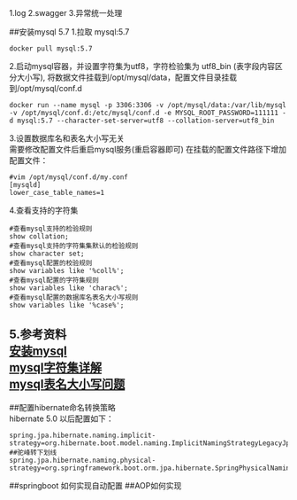 1.log
2.swagger
3.异常统一处理

##安装mysql 5.7
1.拉取 mysql:5.7
```
docker pull mysql:5.7
```
2.启动mysql容器，并设置字符集为utf8，字符检验集为 utf8_bin (表字段内容区分大小写),
将数据文件挂载到/opt/mysql/data，配置文件目录挂载到/opt/mysql/conf.d
```
docker run --name mysql -p 3306:3306 -v /opt/mysql/data:/var/lib/mysql -v /opt/mysql/conf.d:/etc/mysql/conf.d -e MYSQL_ROOT_PASSWORD=111111 -d mysql:5.7 --character-set-server=utf8 --collation-server=utf8_bin
```
3.设置数据库名和表名大小写无关  
需要修改配置文件后重启mysql服务(重启容器即可)
在挂载的配置文件路径下增加配置文件：
```
#vim /opt/mysql/conf.d/my.conf
[mysqld]
lower_case_table_names=1
```
4.查看支持的字符集  
```
#查看mysql支持的检验规则
show collation;
#查看mysql支持的字符集集默认的检验规则
show character set;
#查看mysql配置的校验规则
show variables like '%coll%';
#查看mysql配置的字符集规则
show variables like 'charac%';
#查看mysql配置的数据库名表名大小写规则
show variables like '%case%';
```
5.参考资料  
[安装mysql](https://hub.docker.com/_/mysql/)  
[mysql字符集详解](https://www.cnblogs.com/wcwen1990/p/6917109.html )  
[mysql表名大小写问题](https://www.cnblogs.com/kevingrace/p/6150748.html)  
---
##配置hibernate命名转换策略  
hibernate 5.0 以后配置如下：
```
spring.jpa.hibernate.naming.implicit-strategy=org.hibernate.boot.model.naming.ImplicitNamingStrategyLegacyJpaImpl  
##驼峰转下划线
spring.jpa.hibernate.naming.physical-strategy=org.springframework.boot.orm.jpa.hibernate.SpringPhysicalNamingStrategy  
```
##springboot 如何实现自动配置
##AOP如何实现


